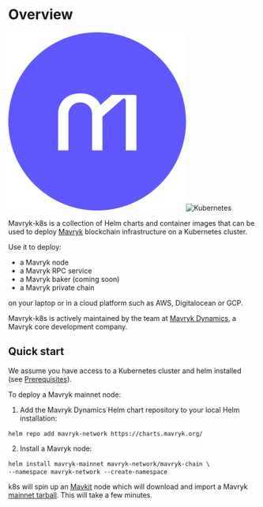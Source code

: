 # Overview

![Mavryk](./static/img/mavryk-purple.svg)![Kubernetes](./static/img/kubernetes.svg)

Mavryk-k8s is a collection of Helm charts and container images that can be used to deploy [Mavryk](https://mavryk.org) blockchain infrastructure on a Kubernetes cluster.

Use it to deploy:

* a Mavryk node
* a Mavryk RPC service
* a Mavryk baker (coming soon)
* a Mavryk private chain

on your laptop or in a cloud platform such as AWS, Digitalocean or GCP.

Mavryk-k8s is actively maintained by the team at [Mavryk Dynamics](https://mavrykdynamics.com), a Mavryk core development company.

## Quick start

We assume you have access to a Kubernetes cluster and helm installed (see [Prerequisites](Prerequisites)).

To deploy a Mavryk mainnet node:

1. Add the Mavryk Dynamics Helm chart repository to your local Helm installation:

```
helm repo add mavryk-network https://charts.mavryk.org/
```

2. Install a Mavryk node:

```
helm install mavryk-mainnet mavryk-network/mavryk-chain \
--namespace mavryk-network --create-namespace
```

k8s will spin up an [Mavkit](https://protocol.mavryk.org/) node which will download and import a Mavryk [mainnet tarball](https://protocol.mavryk.org/). This will take a few minutes.
